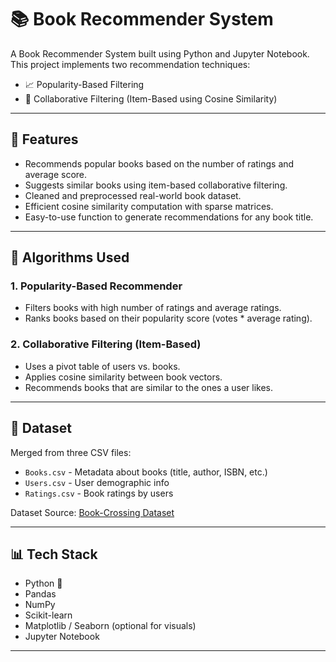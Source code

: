 # 📚 Book Recommender System

A Book Recommender System built using Python and Jupyter Notebook. This project implements two recommendation techniques:

- 📈 Popularity-Based Filtering
- 🔁 Collaborative Filtering (Item-Based using Cosine Similarity)

---

## 🚀 Features

- Recommends popular books based on the number of ratings and average score.
- Suggests similar books using item-based collaborative filtering.
- Cleaned and preprocessed real-world book dataset.
- Efficient cosine similarity computation with sparse matrices.
- Easy-to-use function to generate recommendations for any book title.

---

## 🧠 Algorithms Used

### 1. Popularity-Based Recommender
- Filters books with high number of ratings and average ratings.
- Ranks books based on their popularity score (votes * average rating).

### 2. Collaborative Filtering (Item-Based)
- Uses a pivot table of users vs. books.
- Applies cosine similarity between book vectors.
- Recommends books that are similar to the ones a user likes.

---

## 📂 Dataset

Merged from three CSV files:
- `Books.csv` - Metadata about books (title, author, ISBN, etc.)
- `Users.csv` - User demographic info
- `Ratings.csv` - Book ratings by users

Dataset Source: [Book-Crossing Dataset](http://www2.informatik.uni-freiburg.de/~cziegler/BX/)

---

## 📊 Tech Stack

- Python 🐍
- Pandas
- NumPy
- Scikit-learn
- Matplotlib / Seaborn (optional for visuals)
- Jupyter Notebook

---
